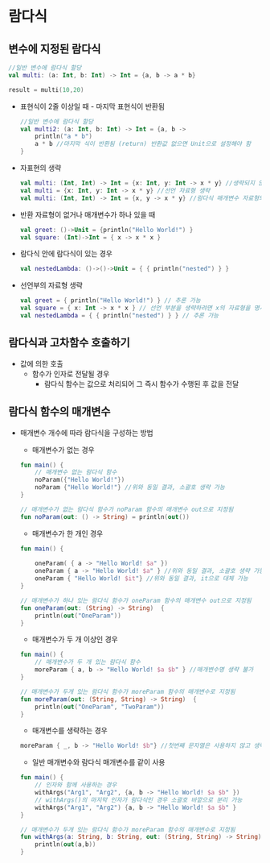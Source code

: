 # 람다식

## 변수에 지정된 람다식

```kotlin
//일반 변수에 람다식 할당
val multi: (a: Int, b: Int) -> Int = {a, b -> a * b}

result = multi(10,20)
```

- 표현식이 2줄 이상일 때 - 마지막 표현식이 반환됨

    ```kotlin
    //일반 변수에 람다식 할당
    val multi2: (a: Int, b: Int) -> Int = {a, b -> 
        println("a * b")
        a * b //마지막 식이 반환됨 (return) 반환값 없으면 Unit으로 설정해야 함
    }
    ```

- 자표현의 생략

    ```kotlin
    val multi: (Int, Int) -> Int = {x: Int, y: Int -> x * y} //생략되지 않은 전체 표현
    val multi = {x: Int, y: Int -> x * y} //선언 자료형 생략
    val multi: (Int, Int) -> Int = {x, y -> x * y} //람다식 매개변수 자료형의 생략
    ```

- 반환 자료형이 없거나 매개변수가 하나 있을 때

    ```kotlin
    val greet: ()->Unit = {println("Hello World!") }
    val square: (Int)->Int = { x -> x * x }
    ```

- 람다식 안에 람다식이 있는 경우

    ```kotlin
    val nestedLambda: ()->()->Unit = { { println("nested") } }
    ```

- 선언부의 자료형 생략

    ```kotlin
    val greet = { println("Hello World!") } // 추론 가능
    val square = { x: Int -> x * x } // 선언 부분을 생략하려면 x의 자료형을 명시해야 함
    val nestedLambda = { { println("nested") } } // 추론 가능
    ```

## 람다식과 고차함수 호출하기

- 값에 의한 호출
    - 함수가 인자로 전달될 경우
        - 람다식 함수는 값으로 처리되어 그 즉시 함수가 수행된 후 값을 전달

## 람다식 함수의 매개변수

- 매개변수 개수에 따라 람다식을 구성하는 방법
    - 매개변수가 없는 경우

    ```kotlin
    fun main() {
        // 매개변수 없는 람다식 함수
        noParam({"Hello World!"})
        noParam {"Hello World!"} //위와 동일 결과, 소괄호 생략 가능
    }

    // 매개변수가 없는 람다식 함수가 noParam 함수의 매개변수 out으로 지정됨
    fun noParam(out: () -> String) = println(out())
    ```

    - 매개변수가 한 개인 경우

    ```kotlin
    fun main() {
        
        oneParam( { a -> "Hello World! $a" })
        oneParam { a -> "Hello World! $a" } //위와 동일 결과, 소괄호 생략 가능
        oneParam { "Hello World! $it"} //위와 동일 결과, it으로 대체 가능
    }

    // 매개변수가 하나 있는 람다식 함수가 oneParam 함수의 매개변수 out으로 지정됨
    fun oneParam(out: (String) -> String)  {
        println(out("OneParam"))
    }
    ```

    - 매개변수가 두 개 이상인 경우

    ```kotlin
    fun main() {
        // 매개변수가 두 개 있는 람다식 함수
        moreParam { a, b -> "Hello World! $a $b" } //매개변수명 생략 불가
    }

    // 매개변수가 두개 있는 람다식 함수가 moreParam 함수의 매개변수로 지정됨
    fun moreParam(out: (String, String) -> String)  {
        println(out("OneParam", "TwoParam"))
    }
    ```

    - 매개변수를 생략하는 경우

    ```kotlin
    moreParam { _, b -> "Hello World! $b"} //첫번째 문자열은 사용하지 않고 생략
    ```

    - 일반 매개변수와 람다식 매개변수를 같이 사용

    ```kotlin
    fun main() {
        // 인자와 함께 사용하는 경우
        withArgs("Arg1", "Arg2", {a, b -> "Hello World! $a $b" })
        // withArgs()의 마지막 인자가 람다식인 경우 소괄호 바깥으로 분리 가능
        withArgs("Arg1", "Arg2") {a, b -> "Hello World! $a $b" }
    }

    // 매개변수가 두개 있는 람다식 함수가 moreParam 함수의 매개변수로 지정됨
    fun withArgs(a: String, b: String, out: (String, String) -> String)  {
        println(out(a,b))
    }
    ```